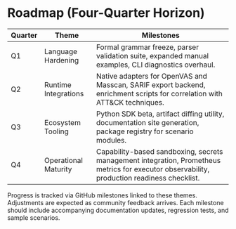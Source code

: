 # Roadmap (Four-Quarter Horizon)

| Quarter | Theme | Milestones |
|---------|-------|------------|
| Q1 | Language Hardening | Formal grammar freeze, parser validation suite, expanded manual examples, CLI diagnostics overhaul. |
| Q2 | Runtime Integrations | Native adapters for OpenVAS and Masscan, SARIF export backend, enrichment scripts for correlation with ATT&CK techniques. |
| Q3 | Ecosystem Tooling | Python SDK beta, artifact diffing utility, documentation site generation, package registry for scenario modules. |
| Q4 | Operational Maturity | Capability-based sandboxing, secrets management integration, Prometheus metrics for executor observability, production readiness checklist. |

Progress is tracked via GitHub milestones linked to these themes. Adjustments are expected as community feedback arrives. Each milestone should include accompanying documentation updates, regression tests, and sample scenarios.
